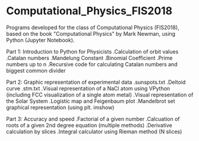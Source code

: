 # Computational_Physics_FIS2018
Programs developed for the class of Computational Physics (FIS2018), based on the book "Computational Physics" by Mark Newman, using Python (Jupyter Notebook).

Part 1: Introduction to Python for Physicists
  .Calculation of orbit values 
  .Catalan numbers
  .Mandelung Constant
  .Binomial Coefficient
  .Prime numbers up to n
  .Recursive code for calculating Catalan numbers and biggest common divider

Part 2: Graphic representation of experimental data
  .sunspots.txt
  .Deltoid curve
  .stm.txt
  .Visual representation of a NaCl atom using VPython (including FCC visualization of a single atom metal)
  .Visual representation of the Solar System
  .Logistic map and Feigenbaum plot
  .Mandelbrot set graphical representation (using plt.
  imshow)
  
Part 3: Accuracy and speed
  .Factorial of a given number
  .Calcuation of roots of a given 2nd degree equation (multiple methods)
  .Derivative calculation by slices
  .Integral calculator using Rieman method (N slices)

  
